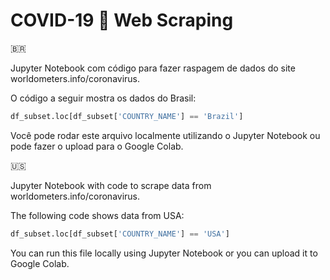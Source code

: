# COVID-19 🦠 Web Scraping

🇧🇷 

Jupyter Notebook com código para fazer raspagem de dados do site worldometers.info/coronavirus.

O código a seguir mostra os dados do Brasil:
```python
df_subset.loc[df_subset['COUNTRY_NAME'] == 'Brazil']
```

Você pode rodar este arquivo localmente utilizando o Jupyter Notebook ou pode fazer o upload para o Google Colab.

🇺🇸 

Jupyter Notebook with code to scrape data from worldometers.info/coronavirus.

The following code shows data from USA:
```python
df_subset.loc[df_subset['COUNTRY_NAME'] == 'USA']
```

You can run this file locally using Jupyter Notebook or you can upload it to Google Colab.